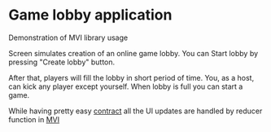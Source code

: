 # Game lobby application

Demonstration of MVI library usage

Screen simulates creation of an online game lobby.
You can Start lobby by pressing "Create lobby" button.

After that, players will fill the lobby in short period of time. 
You, as a host, can kick any player except yourself.
When lobby is full you can start a game.

While having pretty easy [contract](presentation/GameLobbyContract.kt)
all the UI updates are handled by reducer function in [MVI](presentation/GameLobbyMvi.kt)
